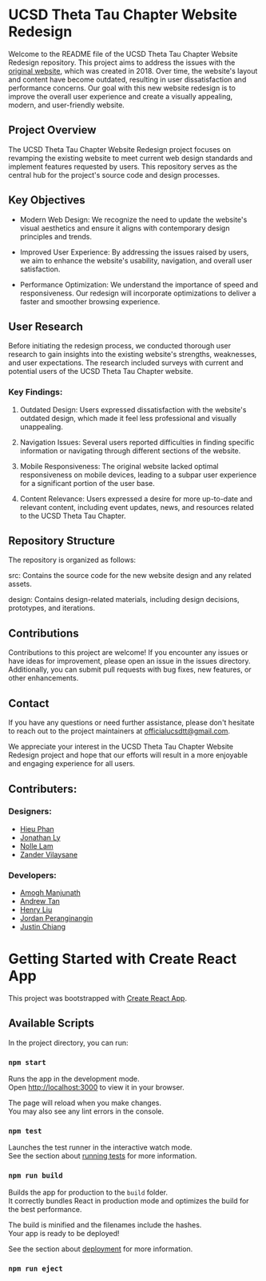 # UCSD Theta Tau Chapter Website Redesign
Welcome to the README file of the UCSD Theta Tau Chapter Website Redesign repository. This project aims to address the issues with the [original website](https://github.com/UCSDTT/ucsdtt-website), which was created in 2018. Over time, the website's layout and content have become outdated, resulting in user dissatisfaction and performance concerns. Our goal with this new website redesign is to improve the overall user experience and create a visually appealing, modern, and user-friendly website.

## Project Overview
The UCSD Theta Tau Chapter Website Redesign project focuses on revamping the existing website to meet current web design standards and implement features requested by users. This repository serves as the central hub for the project's source code and design processes.

## Key Objectives
- Modern Web Design: We recognize the need to update the website's visual aesthetics and ensure it aligns with contemporary design principles and trends.

- Improved User Experience: By addressing the issues raised by users, we aim to enhance the website's usability, navigation, and overall user satisfaction.

- Performance Optimization: We understand the importance of speed and responsiveness. Our redesign will incorporate optimizations to deliver a faster and smoother browsing experience.

## User Research
Before initiating the redesign process, we conducted thorough user research to gain insights into the existing website's strengths, weaknesses, and user expectations. The research included surveys with current and potential users of the UCSD Theta Tau Chapter website.

### Key Findings:

1. Outdated Design: Users expressed dissatisfaction with the website's outdated design, which made it feel less professional and visually unappealing.

2. Navigation Issues: Several users reported difficulties in finding specific information or navigating through different sections of the website.

3. Mobile Responsiveness: The original website lacked optimal responsiveness on mobile devices, leading to a subpar user experience for a significant portion of the user base.

4. Content Relevance: Users expressed a desire for more up-to-date and relevant content, including event updates, news, and resources related to the UCSD Theta Tau Chapter.

## Repository Structure
The repository is organized as follows:

src: Contains the source code for the new website design and any related assets.

design: Contains design-related materials, including design decisions, prototypes, and iterations.

## Contributions
Contributions to this project are welcome! If you encounter any issues or have ideas for improvement, please open an issue in the issues directory. Additionally, you can submit pull requests with bug fixes, new features, or other enhancements.

## Contact
If you have any questions or need further assistance, please don't hesitate to reach out to the project maintainers at [officialucsdtt@gmail.com](officialucsdtt@gmail.com).

We appreciate your interest in the UCSD Theta Tau Chapter Website Redesign project and hope that our efforts will result in a more enjoyable and engaging experience for all users.

## Contributers:
### Designers:
- [Hieu Phan](https://www.linkedin.com/in/hieuphanv/)
- [Jonathan Ly](https://www.linkedin.com/in/jondnly/)
- [Nolle Lam](https://www.linkedin.com/in/noellelam/)
- [Zander Vilaysane](https://www.linkedin.com/in/zandervilaysane/)
### Developers:
- [Amogh Manjunath](https://www.linkedin.com/in/amoghmanjunath/)
- [Andrew Tan](https://www.linkedin.com/in/andrewt319/)
- [Henry Liu](https://www.linkedin.com/in/henrybliu/)
- [Jordan Peranginangin](https://www.linkedin.com/in/jordanperanginangin/)
- [Justin Chiang](https://www.linkedin.com/in/justinchiang03/)

# Getting Started with Create React App

This project was bootstrapped with [Create React App](https://github.com/facebook/create-react-app).

## Available Scripts

In the project directory, you can run:

### `npm start`

Runs the app in the development mode.\
Open [http://localhost:3000](http://localhost:3000) to view it in your browser.

The page will reload when you make changes.\
You may also see any lint errors in the console.

### `npm test`

Launches the test runner in the interactive watch mode.\
See the section about [running tests](https://facebook.github.io/create-react-app/docs/running-tests) for more information.

### `npm run build`

Builds the app for production to the `build` folder.\
It correctly bundles React in production mode and optimizes the build for the best performance.

The build is minified and the filenames include the hashes.\
Your app is ready to be deployed!

See the section about [deployment](https://facebook.github.io/create-react-app/docs/deployment) for more information.

### `npm run eject`

